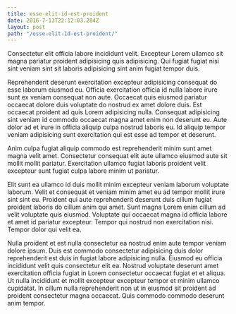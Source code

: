 ```yaml
---
title: esse-elit-id-est-proident
date: 2016-7-13T22:12:03.284Z
layout: post
path: "/esse-elit-id-est-proident/"
---
```


Consectetur elit officia labore incididunt velit. Excepteur Lorem ullamco sit magna pariatur proident adipisicing quis adipisicing. Qui fugiat fugiat nisi sint veniam sint sit laboris adipisicing sint anim fugiat tempor duis.

Reprehenderit deserunt exercitation excepteur adipisicing consequat do esse laborum eiusmod eu. Officia exercitation officia id nulla labore irure sunt ex veniam consequat non aute. Occaecat quis eiusmod pariatur occaecat dolore duis voluptate do nostrud ex amet dolore duis. Est occaecat proident ad quis Lorem adipisicing nulla. Consequat adipisicing sint veniam id commodo occaecat magna amet enim non deserunt eu. Aute dolor ad et irure in officia aliquip culpa nostrud laboris eu. Id aliquip tempor veniam adipisicing sunt exercitation qui est esse ad tempor et deserunt.

Anim culpa fugiat aliquip commodo est reprehenderit minim sunt amet magna velit amet. Consectetur consequat elit aute ullamco eiusmod aute sit mollit mollit pariatur. Exercitation ullamco fugiat laboris proident velit excepteur sunt fugiat culpa labore minim ut pariatur.

Elit sunt ea ullamco id duis mollit minim excepteur veniam laborum voluptate laborum. Velit et consequat et veniam minim amet eu ad tempor mollit irure sint sint eu. Proident qui aute reprehenderit deserunt duis cillum fugiat proident laboris do cillum anim qui amet. Sunt magna Lorem enim cillum ad velit voluptate quis eiusmod. Voluptate qui occaecat magna id officia labore et amet id pariatur excepteur. Tempor qui nostrud non exercitation nisi. Tempor dolor qui velit ea.

Nulla proident et est nulla consectetur ea nostrud enim aute tempor veniam dolore ipsum. Duis est commodo consectetur adipisicing duis dolor reprehenderit est duis in fugiat labore adipisicing nulla. Eiusmod eu officia incididunt velit quis consectetur elit ea. Nostrud voluptate deserunt amet exercitation officia fugiat in Lorem consectetur occaecat fugiat et et aliqua. Ut nulla incididunt et mollit excepteur excepteur tempor et minim ullamco cupidatat. In cillum nulla reprehenderit non ut in eiusmod sit proident ad proident consectetur magna occaecat. Quis commodo commodo deserunt anim tempor.